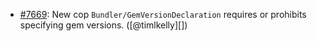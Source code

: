 * [#7669](https://github.com/rubocop/rubocop/issues/7669): New cop `Bundler/GemVersionDeclaration` requires or prohibits specifying gem versions. ([@timlkelly][])
